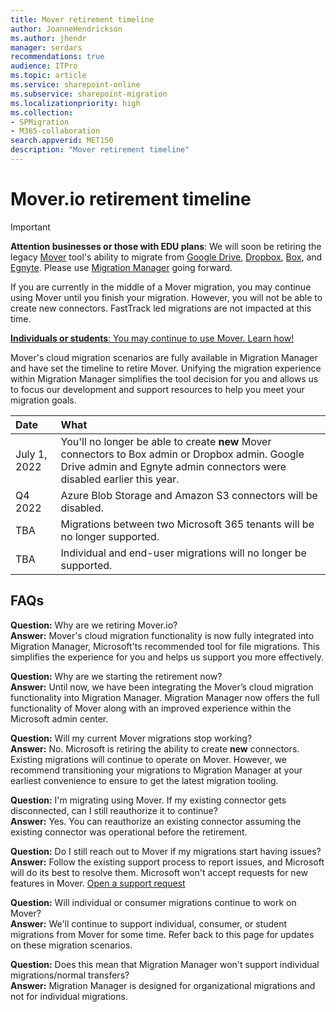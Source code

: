 ```yaml
---
title: Mover retirement timeline
author: JoanneHendrickson
ms.author: jhendr
manager: serdars
recommendations: true
audience: ITPro
ms.topic: article
ms.service: sharepoint-online
ms.subservice: sharepoint-migration
ms.localizationpriority: high
ms.collection:
- SPMigration
- M365-collaboration
search.appverid: MET150
description: "Mover retirement timeline"
---
```

# Mover.io retirement timeline

>[!Important]
>**Attention businesses or those with EDU plans**: We will soon be retiring the legacy [Mover](https://app.mover.io) tool's ability to migrate from [Google Drive](mm-google-overview.md), [Dropbox](mm-dropbox-overview.md), [Box](mm-box-overview.md), and [Egnyte](mm-egnyte-overview.md). Please use [Migration Manager](https://aka.ms/ODSP-MM) going forward.
>
>If you are currently in the middle of a Mover migration, you may continue using Mover until you finish your migration. However, you will not be able to create new connectors.  FastTrack led migrations are not impacted at this time.
>
>[**Individuals or students**: You may continue to use Mover. Learn how!](https://support.microsoft.com/office/7dbda93c-71e6-483f-8914-ad445554cd31?OCID=Docs_MigrateContent_IndStudentLink)


Mover's cloud migration scenarios are fully available in Migration Manager and have set the timeline to retire Mover. Unifying the migration experience within Migration Manager simplifies the tool decision for you and allows us to focus our development and support resources to help you meet your migration goals.

|Date|What|
|:-----|:-----|
|July 1, 2022|You'll no longer be able to create **new** Mover connectors to Box admin or Dropbox admin. Google Drive admin and Egnyte admin connectors were disabled earlier this year.|
|Q4 2022|Azure Blob Storage and Amazon S3 connectors will be disabled.| 
|TBA|Migrations between two Microsoft 365 tenants will be no longer supported.|
|TBA|Individual and end-user migrations will no longer be supported.|


## FAQs

**Question:**  Why are we retiring Mover.io?</br>
**Answer:**    Mover's cloud migration functionality is now fully integrated into Migration Manager, Microsoft'ts recommended tool for file migrations. This simplifies the experience for you and helps us support you more effectively.

**Question:** Why are we starting the retirement now?</br>
**Answer:**   Until now, we have been integrating the Mover’s cloud migration functionality into Migration Manager. Migration Manager now offers the full functionality of Mover along with an improved experience within the Microsoft admin center. 


**Question:**  Will my current Mover migrations stop working?</br>
**Answer:**    No. Microsoft is retiring the ability to create **new** connectors. Existing migrations will continue to operate on Mover. However, we recommend transitioning your migrations to Migration Manager at your earliest convenience to ensure to get the latest migration tooling. 

**Question:**  I'm migrating using Mover. If my existing connector gets disconnected, can I still reauthorize it to continue?</br>
**Answer:**    Yes. You can reauthorize an existing connector assuming the existing connector was operational before the retirement. 

**Question:**  Do I still reach out to Mover if my migrations start having issues? </br>
**Answer:**    Follow the existing support process to report issues, and Microsoft will do its best to resolve them. Microsoft won't accept requests for new features in Mover.  [Open a support request](https://support.serviceshub.microsoft.com/supportforbusiness/onboarding?origin=/supportforbusiness/create)

**Question:** Will individual or consumer migrations continue to work on Mover?</br>
**Answer:**   We'll continue to support individual, consumer, or student migrations from Mover for some time. Refer back to this page for updates on these migration scenarios. 

**Question:** Does this mean that Migration Manager won't support individual migrations/normal transfers?</br>
**Answer:**   Migration Manager is designed for organizational migrations and not for individual migrations. 





